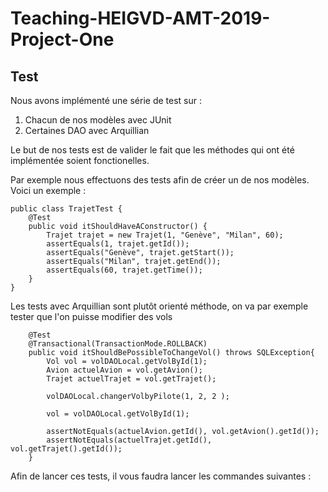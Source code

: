 # Teaching-HEIGVD-AMT-2019-Project-One

## Test

Nous avons implémenté une série de test sur :

1. Chacun de nos modèles avec JUnit
2. Certaines DAO avec Arquillian

Le but de nos tests est de valider le fait que les méthodes qui ont été implémentée soient fonctionelles.

Par exemple nous effectuons des tests afin de créer un de nos modèles. Voici un exemple :

```
public class TrajetTest {
    @Test
    public void itShouldHaveAConstructor() {
        Trajet trajet = new Trajet(1, "Genève", "Milan", 60);
        assertEquals(1, trajet.getId());
        assertEquals("Genève", trajet.getStart());
        assertEquals("Milan", trajet.getEnd());
        assertEquals(60, trajet.getTime());
    }
}
```

Les tests avec Arquillian sont plutôt orienté méthode, on va par exemple tester que l'on puisse modifier des vols

```
    @Test
    @Transactional(TransactionMode.ROLLBACK)
    public void itShouldBePossibleToChangeVol() throws SQLException{
        Vol vol = volDAOLocal.getVolById(1);
        Avion actuelAvion = vol.getAvion();
        Trajet actuelTrajet = vol.getTrajet();

        volDAOLocal.changerVolbyPilote(1, 2, 2 );

        vol = volDAOLocal.getVolById(1);

        assertNotEquals(actuelAvion.getId(), vol.getAvion().getId());
        assertNotEquals(actuelTrajet.getId(), vol.getTrajet().getId());
    }
```

Afin de lancer ces tests, il vous faudra lancer les commandes suivantes :
